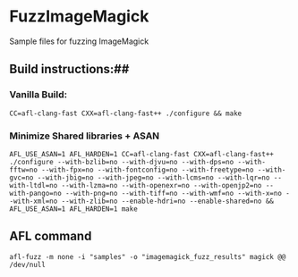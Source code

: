 # FuzzImageMagick
Sample files for fuzzing ImageMagick

## Build instructions:##

### Vanilla Build: ###

    CC=afl-clang-fast CXX=afl-clang-fast++ ./configure && make

### Minimize Shared libraries  + ASAN ###
    AFL_USE_ASAN=1 AFL_HARDEN=1 CC=afl-clang-fast CXX=afl-clang-fast++ ./configure --with-bzlib=no --with-djvu=no --with-dps=no --with-fftw=no --with-fpx=no --with-fontconfig=no --with-freetype=no --with-gvc=no --with-jbig=no --with-jpeg=no --with-lcms=no --with-lqr=no --with-ltdl=no --with-lzma=no --with-openexr=no --with-openjp2=no --with-pango=no --with-png=no --with-tiff=no --with-wmf=no --with-x=no --with-xml=no --with-zlib=no --enable-hdri=no --enable-shared=no && AFL_USE_ASAN=1 AFL_HARDEN=1 make

## AFL command ##

    afl-fuzz -m none -i "samples" -o "imagemagick_fuzz_results" magick @@ /dev/null
